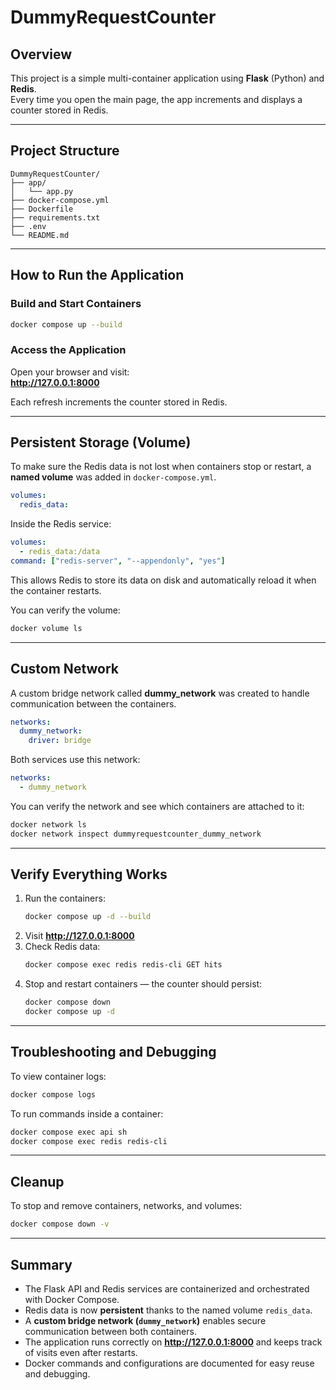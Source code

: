 # DummyRequestCounter
 
##  Overview
This project is a simple multi-container application using **Flask** (Python) and **Redis**.  
Every time you open the main page, the app increments and displays a counter stored in Redis.
 
---
 
##  Project Structure
```
DummyRequestCounter/
├── app/
│   └── app.py
├── docker-compose.yml
├── Dockerfile
├── requirements.txt
├── .env
└── README.md
```
 
---
 
##  How to Run the Application
 
###  Build and Start Containers
```bash
docker compose up --build
```
 
###  Access the Application
Open your browser and visit:  
 **http://127.0.0.1:8000**
 
Each refresh increments the counter stored in Redis.
 
---
 
##  Persistent Storage (Volume)
 
To make sure the Redis data is not lost when containers stop or restart, a **named volume** was added in `docker-compose.yml`.
 
```yaml
volumes:
  redis_data:
```
 
Inside the Redis service:
```yaml
volumes:
  - redis_data:/data
command: ["redis-server", "--appendonly", "yes"]
```
 
This allows Redis to store its data on disk and automatically reload it when the container restarts.
 
You can verify the volume:
```bash
docker volume ls
```
 
---
 
##  Custom Network
 
A custom bridge network called **dummy_network** was created to handle communication between the containers.
 
```yaml
networks:
  dummy_network:
    driver: bridge
```
 
Both services use this network:
```yaml
networks:
  - dummy_network
```
 
You can verify the network and see which containers are attached to it:
```bash
docker network ls
docker network inspect dummyrequestcounter_dummy_network
```
 
---
 
##  Verify Everything Works
 
1. Run the containers:
   ```bash
   docker compose up -d --build
   ```
2. Visit **http://127.0.0.1:8000**
3. Check Redis data:
   ```bash
   docker compose exec redis redis-cli GET hits
   ```
4. Stop and restart containers — the counter should persist:
   ```bash
   docker compose down
   docker compose up -d
   ```
 
---
 
##  Troubleshooting and Debugging
 
To view container logs:
```bash
docker compose logs
```
 
To run commands inside a container:
```bash
docker compose exec api sh
docker compose exec redis redis-cli
```
 
---
 
##  Cleanup
 
To stop and remove containers, networks, and volumes:
```bash
docker compose down -v
```
 
---
 
##  Summary
- The Flask API and Redis services are containerized and orchestrated with Docker Compose.  
- Redis data is now **persistent** thanks to the named volume `redis_data`.  
- A **custom bridge network (`dummy_network`)** enables secure communication between both containers.  
- The application runs correctly on **http://127.0.0.1:8000** and keeps track of visits even after restarts.  
- Docker commands and configurations are documented for easy reuse and debugging.
 